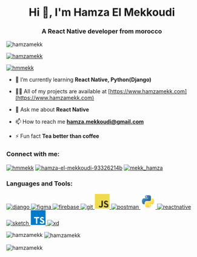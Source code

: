 <h1 align="center">Hi 👋, I'm Hamza El Mekkoudi</h1>
<h3 align="center">A React Native developer from morocco</h3>

<p align="left"> <img src="https://komarev.com/ghpvc/?username=hamzamekk&label=Profile%20views&color=0e75b6&style=flat" alt="hamzamekk" /> </p>

<p align="left"> <a href="https://github.com/ryo-ma/github-profile-trophy"><img src="https://github-profile-trophy.vercel.app/?username=hamzamekk" alt="hamzamekk" /></a> </p>

<p align="left"> <a href="https://twitter.com/hmmekk" target="blank"><img src="https://img.shields.io/twitter/follow/hmmekk?logo=twitter&style=for-the-badge" alt="hmmekk" /></a> </p>

- 🌱 I’m currently learning **React Native, Python(Django)**

- 👨‍💻 All of my projects are available at [https://www.hamzamekk.com](https://www.hamzamekk.com)

- 💬 Ask me about **React Native**

- 📫 How to reach me **hamza.mekkoudi@gmail.com**

- ⚡ Fun fact **Tea better than coffee**

<h3 align="left">Connect with me:</h3>
<p align="left">
<a href="https://twitter.com/hmmekk" target="blank"><img align="center" src="https://raw.githubusercontent.com/rahuldkjain/github-profile-readme-generator/master/src/images/icons/Social/twitter.svg" alt="hmmekk" height="30" width="40" /></a>
<a href="https://linkedin.com/in/hamza-el-mekkoudi-93326214b" target="blank"><img align="center" src="https://raw.githubusercontent.com/rahuldkjain/github-profile-readme-generator/master/src/images/icons/Social/linked-in-alt.svg" alt="hamza-el-mekkoudi-93326214b" height="30" width="40" /></a>
<a href="https://instagram.com/mekk_hamza" target="blank"><img align="center" src="https://raw.githubusercontent.com/rahuldkjain/github-profile-readme-generator/master/src/images/icons/Social/instagram.svg" alt="mekk_hamza" height="30" width="40" /></a>
</p>

<h3 align="left">Languages and Tools:</h3>
<p align="left"> <a href="https://www.djangoproject.com/" target="_blank" rel="noreferrer"> <img src="https://cdn.worldvectorlogo.com/logos/django.svg" alt="django" width="40" height="40"/> </a> <a href="https://www.figma.com/" target="_blank" rel="noreferrer"> <img src="https://www.vectorlogo.zone/logos/figma/figma-icon.svg" alt="figma" width="40" height="40"/> </a> <a href="https://firebase.google.com/" target="_blank" rel="noreferrer"> <img src="https://www.vectorlogo.zone/logos/firebase/firebase-icon.svg" alt="firebase" width="40" height="40"/> </a> <a href="https://git-scm.com/" target="_blank" rel="noreferrer"> <img src="https://www.vectorlogo.zone/logos/git-scm/git-scm-icon.svg" alt="git" width="40" height="40"/> </a> <a href="https://developer.mozilla.org/en-US/docs/Web/JavaScript" target="_blank" rel="noreferrer"> <img src="https://raw.githubusercontent.com/devicons/devicon/master/icons/javascript/javascript-original.svg" alt="javascript" width="40" height="40"/> </a> <a href="https://postman.com" target="_blank" rel="noreferrer"> <img src="https://www.vectorlogo.zone/logos/getpostman/getpostman-icon.svg" alt="postman" width="40" height="40"/> </a> <a href="https://www.python.org" target="_blank" rel="noreferrer"> <img src="https://raw.githubusercontent.com/devicons/devicon/master/icons/python/python-original.svg" alt="python" width="40" height="40"/> </a> <a href="https://reactnative.dev/" target="_blank" rel="noreferrer"> <img src="https://reactnative.dev/img/header_logo.svg" alt="reactnative" width="40" height="40"/> </a> <a href="https://www.sketch.com/" target="_blank" rel="noreferrer"> <img src="https://www.vectorlogo.zone/logos/sketchapp/sketchapp-icon.svg" alt="sketch" width="40" height="40"/> </a> <a href="https://www.typescriptlang.org/" target="_blank" rel="noreferrer"> <img src="https://raw.githubusercontent.com/devicons/devicon/master/icons/typescript/typescript-original.svg" alt="typescript" width="40" height="40"/> </a> <a href="https://www.adobe.com/products/xd.html" target="_blank" rel="noreferrer"> <img src="https://cdn.worldvectorlogo.com/logos/adobe-xd.svg" alt="xd" width="40" height="40"/> </a> </p>

<p><img align="left" src="https://github-readme-stats.vercel.app/api/top-langs?username=hamzamekk&show_icons=true&locale=en&layout=compact" alt="hamzamekk" /></p>

<p>&nbsp;<img align="center" src="https://github-readme-stats.vercel.app/api?username=hamzamekk&show_icons=true&locale=en" alt="hamzamekk" /></p>

<p><img align="center" src="https://github-readme-streak-stats.herokuapp.com/?user=hamzamekk&" alt="hamzamekk" /></p>
